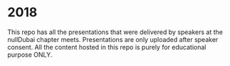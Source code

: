 # 2018
This repo has all the presentations that were delivered by speakers at the nullDubai chapter meets. Presentations are only uploaded after speaker consent. All the content hosted in this repo is purely for educational purpose ONLY.